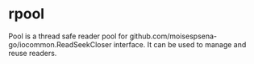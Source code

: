 # rpool
Pool is a thread safe reader pool for github.com/moisespsena-go/iocommon.ReadSeekCloser interface. It can be used to manage and reuse readers.
